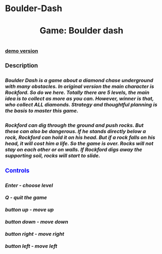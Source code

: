 # Boulder-Dash

<h1 align = "center"> Game: Boulder dash <h1/>

<h3> <a href = "https://youtu.be/wdbhtFekeRA">demo version<a/> <h3/>

<h3>Description<h3>
<h5>Boulder Dash is a game about a diamond chase underground with many obstacles. In original version the main character is Rockford. So do we here. Totally there are 5 levels, the main idea is to collect as more as you can. However, winner is that, who collect ALL diamonds. Strategy and thoughtful planning is the basis to master this game.<h5/>

<h5>Rockford can dig through the ground and push rocks. But these can also be dangerous. If he stands directly below a rock, Rockford can hold it on his head. But if a rock falls on his head, it will cost him a life. So the game is over. Rocks will not stay on each other or on walls. If Rockford digs away the supporting soil, rocks will start to slide. <h5/>

  <h3 style = "color: blue">Controls<h3/>
   <h5>
   Enter - choose level
     <br><br/>
   Q - quit the game
      <br><br/>
   button up - move up
      <br><br/>
   button down - move down
      <br><br/>
   button right - move right
      <br><br/>
   button left - move left <h5/>
